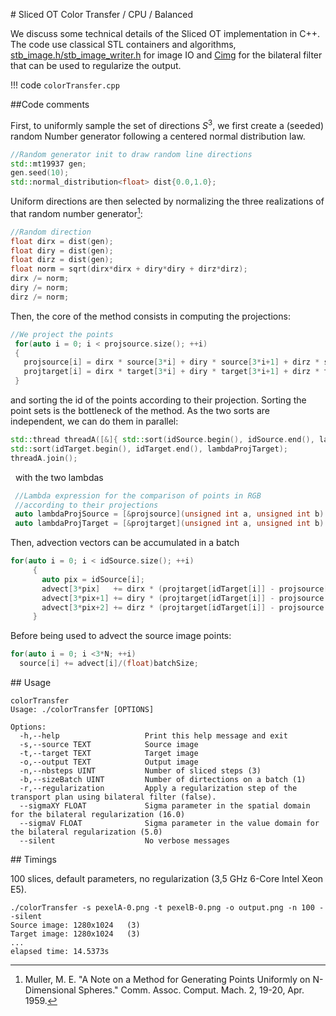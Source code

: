 # Sliced OT Color Transfer / CPU / Balanced


We discuss some technical details of the Sliced OT implementation in C++. The code use classical STL containers and algorithms,  [stb_image.h/stb_image_writer.h](https://github.com/nothings/stb) for image IO and [Cimg](http://cimg.eu) for the bilateral filter that can be used to regularize the output.

!!! code
    `colorTransfer.cpp`

##Code comments

First, to uniformly sample the set of directions $S^3$, we first create a (seeded) random Number generator following a centered normal distribution law.

``` c++
//Random generator init to draw random line directions
std::mt19937 gen;
gen.seed(10);
std::normal_distribution<float> dist{0.0,1.0};
```


Uniform directions are then selected by normalizing the three realizations of that random number generator[^muller]:



``` c++
//Random direction
float dirx = dist(gen);
float diry = dist(gen);
float dirz = dist(gen);
float norm = sqrt(dirx*dirx + diry*diry + dirz*dirz);
dirx /= norm;
diry /= norm;
dirz /= norm;
```

Then, the core of the method consists in computing the projections:

``` c++
//We project the points
 for(auto i = 0; i < projsource.size(); ++i)
 {
   projsource[i] = dirx * source[3*i] + diry * source[3*i+1] + dirz * source[3*i+2];
   projtarget[i] = dirx * target[3*i] + diry * target[3*i+1] + dirz * target[3*i+2];
 }
```

and sorting the id of the points according to their projection. Sorting the point sets is
the bottleneck of the method. As the two sorts are independent, we can do them in parallel:

``` c++
std::thread threadA([&]{ std::sort(idSource.begin(), idSource.end(), lambdaProjSource); });
std::sort(idTarget.begin(), idTarget.end(), lambdaProjTarget);
threadA.join();
```
 
with the two lambdas

``` c++
 //Lambda expression for the comparison of points in RGB
 //according to their projections
 auto lambdaProjSource = [&projsource](unsigned int a, unsigned int b) {return projsource[a] < projsource[b]; };
 auto lambdaProjTarget = [&projtarget](unsigned int a, unsigned int b) {return projtarget[a] < projtarget[b]; };
```

Then, advection vectors can be accumulated in a batch

``` c++
for(auto i = 0; i < idSource.size(); ++i)
     {
       auto pix = idSource[i];
       advect[3*pix]   += dirx * (projtarget[idTarget[i]] - projsource[idSource[i]]);
       advect[3*pix+1] += diry * (projtarget[idTarget[i]] - projsource[idSource[i]]);
       advect[3*pix+2] += dirz * (projtarget[idTarget[i]] - projsource[idSource[i]]);
     }
```

Before being used to advect the source image points:


``` c++
for(auto i = 0; i <3*N; ++i)
  source[i] += advect[i]/(float)batchSize;
```

## Usage

```
colorTransfer
Usage: ./colorTransfer [OPTIONS]

Options:
  -h,--help                   Print this help message and exit
  -s,--source TEXT            Source image
  -t,--target TEXT            Target image
  -o,--output TEXT            Output image
  -n,--nbsteps UINT           Number of sliced steps (3)
  -b,--sizeBatch UINT         Number of dirtections on a batch (1)
  -r,--regularization         Apply a regularization step of the transport plan using bilateral filter (false).
  --sigmaXY FLOAT             Sigma parameter in the spatial domain for the bilateral regularization (16.0)
  --sigmaV FLOAT              Sigma parameter in the value domain for the bilateral regularization (5.0)
  --silent                    No verbose messages
```

## Timings

100 slices, default parameters, no regularization (3,5 GHz 6-Core Intel Xeon E5).

```
./colorTransfer -s pexelA-0.png -t pexelB-0.png -o output.png -n 100 --silent
Source image: 1280x1024   (3)
Target image: 1280x1024   (3)
...
elapsed time: 14.5373s
```


[^muller]: Muller, M. E. "A Note on a Method for Generating Points Uniformly on N-Dimensional Spheres." Comm. Assoc. Comput. Mach. 2, 19-20, Apr. 1959.
